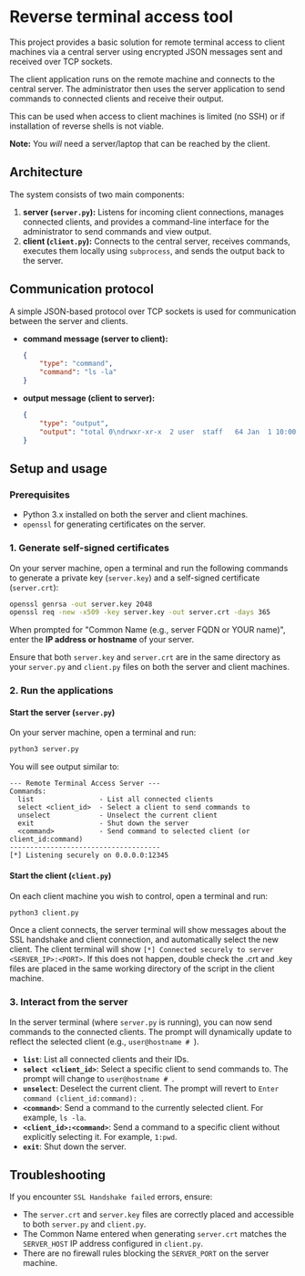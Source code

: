 # Reverse terminal access tool

This project provides a basic solution for remote terminal access to client machines via a central server using encrypted JSON messages sent and received over TCP sockets.

The client application runs on the remote machine and connects to the central server. The administrator then uses the server application to send commands to connected clients and receive their output.

This can be used when access to client machines is limited (no SSH) or if installation of reverse shells is not viable.

**Note:** You *will* need a server/laptop that can be reached by the client.

## Architecture

The system consists of two main components:

1.  **server (`server.py`):** Listens for incoming client connections, manages connected clients, and provides a command-line interface for the administrator to send commands and view output.
2.  **client (`client.py`):** Connects to the central server, receives commands, executes them locally using `subprocess`, and sends the output back to the server.

## Communication protocol

A simple JSON-based protocol over TCP sockets is used for communication between the server and clients.

*   **command message (server to client):**

    ```json
    {
        "type": "command",
        "command": "ls -la"
    }
    ```

*   **output message (client to server):**

    ```json
    {
        "type": "output",
        "output": "total 0\ndrwxr-xr-x  2 user  staff   64 Jan  1 10:00 .\ndrwxr-xr-x  2 user  staff   64 Jan  1 10:00 .."
    }
    ```

## Setup and usage

### Prerequisites

*   Python 3.x installed on both the server and client machines.
*   `openssl` for generating certificates on the server.

### 1. Generate self-signed certificates

On your server machine, open a terminal and run the following commands to generate a private key (`server.key`) and a self-signed certificate (`server.crt`):

```bash
openssl genrsa -out server.key 2048
openssl req -new -x509 -key server.key -out server.crt -days 365
```

When prompted for "Common Name (e.g., server FQDN or YOUR name)", enter the **IP address or hostname** of your server.

Ensure that both `server.key` and `server.crt` are in the same directory as your `server.py` and `client.py` files on both the server and client machines.

### 2. Run the applications

#### Start the server (`server.py`)

On your server machine, open a terminal and run:

```bash
python3 server.py
```

You will see output similar to:

```
--- Remote Terminal Access Server ---
Commands:
  list                - List all connected clients
  select <client_id>  - Select a client to send commands to
  unselect            - Unselect the current client
  exit                - Shut down the server
  <command>           - Send command to selected client (or client_id:command)
-------------------------------------
[*] Listening securely on 0.0.0.0:12345
```

#### Start the client (`client.py`)

On each client machine you wish to control, open a terminal and run:

```bash
python3 client.py
```

Once a client connects, the server terminal will show messages about the SSL handshake and client connection, and automatically select the new client. The client terminal will show `[*] Connected securely to server <SERVER_IP>:<PORT>`. If this does not happen, double check the .crt and .key files are placed in the same working directory of the script in the client machine.

### 3. Interact from the server

In the server terminal (where `server.py` is running), you can now send commands to the connected clients. The prompt will dynamically update to reflect the selected client (e.g., `user@hostname # `).

*   **`list`**: List all connected clients and their IDs.
*   **`select <client_id>`**: Select a specific client to send commands to. The prompt will change to `user@hostname # `.
*   **`unselect`**: Deselect the current client. The prompt will revert to `Enter command (client_id:command): `.
*   **`<command>`**: Send a command to the currently selected client. For example, `ls -la`.
*   **`<client_id>:<command>`**: Send a command to a specific client without explicitly selecting it. For example, `1:pwd`.
*   **`exit`**: Shut down the server.

## Troubleshooting

If you encounter `SSL Handshake failed` errors, ensure:

*   The `server.crt` and `server.key` files are correctly placed and accessible to both `server.py` and `client.py`.
*   The Common Name entered when generating `server.crt` matches the `SERVER_HOST` IP address configured in `client.py`.
*   There are no firewall rules blocking the `SERVER_PORT` on the server machine.
